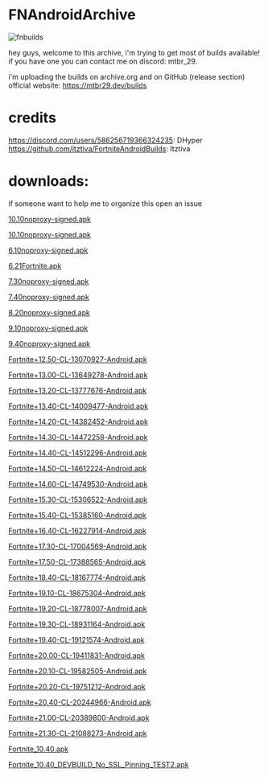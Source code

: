 # FNAndroidArchive
![fnbuilds](https://github.com/user-attachments/assets/0739b809-a3d8-4c25-bfd4-8e34e345789c)

hey guys, welcome to this archive, i'm trying to get most of builds available! if you have one you can contact me on discord: mtbr_29. 

i'm uploading the builds on archive.org and on GitHub (release section)
official website: https://mtbr29.dev/builds
# credits
https://discord.com/users/586256719366324235: DHyper
https://github.com/itztiva/FortniteAndroidBuilds: Itztiva
# downloads:

if someone want to help me to organize this open an issue

[10.10noproxy-signed.apk](https://github.com/mtbr29/FNAndroid-Archive/releases/download/Apk/10.10noproxy-signed.apk)




[10.10noproxy-signed.apk](https://github.com/mtbr29/FNAndroid-Archive/releases/download/Apk/10.10noproxy-signed.apk)

[6.10noproxy-signed.apk](https://github.com/mtbr29/FNAndroid-Archive/releases/download/Apk/6.10noproxy-signed.apk)

[6.21Fortnite.apk](https://github.com/mtbr29/FNAndroid-Archive/releases/download/Apk/6.21Fortnite.apk)

[7.30noproxy-signed.apk](https://github.com/mtbr29/FNAndroid-Archive/releases/download/Apk/7.30noproxy-signed.apk)

[7.40noproxy-signed.apk](https://github.com/mtbr29/FNAndroid-Archive/releases/download/Apk/7.40noproxy-signed.apk)

[8.20noproxy-signed.apk](https://github.com/mtbr29/FNAndroid-Archive/releases/download/Apk/8.20noproxy-signed.apk)

[9.10noproxy-signed.apk](https://github.com/mtbr29/FNAndroid-Archive/releases/download/Apk/9.10noproxy-signed.apk)

[9.40noproxy-signed.apk](https://github.com/mtbr29/FNAndroid-Archive/releases/download/Apk/9.40noproxy-signed.apk)

[Fortnite+12.50-CL-13070927-Android.apk](https://github.com/mtbr29/FNAndroid-Archive/releases/download/Apk/Fortnite+12.50-CL-13070927-Android.apk)

[Fortnite+13.00-CL-13649278-Android.apk](https://github.com/mtbr29/FNAndroid-Archive/releases/download/Apk/Fortnite+13.00-CL-13649278-Android.apk)

[Fortnite+13.20-CL-13777676-Android.apk](https://github.com/mtbr29/FNAndroid-Archive/releases/download/Apk/Fortnite+13.20-CL-13777676-Android.apk)

[Fortnite+13.40-CL-14009477-Android.apk](https://github.com/mtbr29/FNAndroid-Archive/releases/download/Apk/Fortnite+13.40-CL-14009477-Android.apk)

[Fortnite+14.20-CL-14382452-Android.apk](https://github.com/mtbr29/FNAndroid-Archive/releases/download/Apk/Fortnite+14.20-CL-14382452-Android.apk)

[Fortnite+14.30-CL-14472258-Android.apk](https://github.com/mtbr29/FNAndroid-Archive/releases/download/Apk/Fortnite+14.30-CL-14472258-Android.apk)

[Fortnite+14.40-CL-14512296-Android.apk](https://github.com/mtbr29/FNAndroid-Archive/releases/download/Apk/Fortnite+14.40-CL-14512296-Android.apk)

[Fortnite+14.50-CL-14612224-Android.apk](https://github.com/mtbr29/FNAndroid-Archive/releases/download/Apk/Fortnite+14.50-CL-14612224-Android.apk)

[Fortnite+14.60-CL-14749530-Android.apk](https://github.com/mtbr29/FNAndroid-Archive/releases/download/Apk/Fortnite+14.60-CL-14749530-Android.apk)

[Fortnite+15.30-CL-15306522-Android.apk](https://github.com/mtbr29/FNAndroid-Archive/releases/download/Apk/Fortnite+15.30-CL-15306522-Android.apk)

[Fortnite+15.40-CL-15385160-Android.apk](https://github.com/mtbr29/FNAndroid-Archive/releases/download/Apk/Fortnite+15.40-CL-15385160-Android.apk)

[Fortnite+16.40-CL-16227914-Android.apk](https://github.com/mtbr29/FNAndroid-Archive/releases/download/Apk/Fortnite+16.40-CL-16227914-Android.apk)

[Fortnite+17.30-CL-17004569-Android.apk](https://github.com/mtbr29/FNAndroid-Archive/releases/download/Apk/Fortnite+17.30-CL-17004569-Android.apk)

[Fortnite+17.50-CL-17388565-Android.apk](https://github.com/mtbr29/FNAndroid-Archive/releases/download/Apk/Fortnite+17.50-CL-17388565-Android.apk)

[Fortnite+18.40-CL-18167774-Android.apk](https://github.com/mtbr29/FNAndroid-Archive/releases/download/Apk/Fortnite+18.40-CL-18167774-Android.apk)

[Fortnite+19.10-CL-18675304-Android.apk](https://github.com/mtbr29/FNAndroid-Archive/releases/download/Apk/Fortnite+19.10-CL-18675304-Android.apk)

[Fortnite+19.20-CL-18778007-Android.apk](https://github.com/mtbr29/FNAndroid-Archive/releases/download/Apk/Fortnite+19.20-CL-18778007-Android.apk)

[Fortnite+19.30-CL-18931164-Android.apk](https://github.com/mtbr29/FNAndroid-Archive/releases/download/Apk/Fortnite+19.30-CL-18931164-Android.apk)

[Fortnite+19.40-CL-19121574-Android.apk](https://github.com/mtbr29/FNAndroid-Archive/releases/download/Apk/Fortnite+19.40-CL-19121574-Android.apk)

[Fortnite+20.00-CL-19411831-Android.apk](https://github.com/mtbr29/FNAndroid-Archive/releases/download/Apk/Fortnite+20.00-CL-19411831-Android.apk)

[Fortnite+20.10-CL-19582505-Android.apk](https://github.com/mtbr29/FNAndroid-Archive/releases/download/Apk/Fortnite+20.10-CL-19582505-Android.apk)

[Fortnite+20.20-CL-19751212-Android.apk](https://github.com/mtbr29/FNAndroid-Archive/releases/download/Apk/Fortnite+20.20-CL-19751212-Android.apk)

[Fortnite+20.40-CL-20244966-Android.apk](https://github.com/mtbr29/FNAndroid-Archive/releases/download/Apk/Fortnite+20.40-CL-20244966-Android.apk)

[Fortnite+21.00-CL-20389800-Android.apk](https://github.com/mtbr29/FNAndroid-Archive/releases/download/Apk/Fortnite+21.00-CL-20389800-Android.apk)

[Fortnite+21.30-CL-21088273-Android.apk](https://github.com/mtbr29/FNAndroid-Archive/releases/download/Apk/Fortnite+21.30-CL-21088273-Android.apk)

[Fortnite_10.40.apk](https://github.com/mtbr29/FNAndroid-Archive/releases/download/Apk/Fortnite_10.40.apk)

[Fortnite_10.40_DEVBUILD_No_SSL_Pinning_TEST2.apk](https://github.com/mtbr29/FNAndroid-Archive/releases/download/Apk/Fortnite_10.40_DEVBUILD_No_SSL_Pinning_TEST2.apk)
